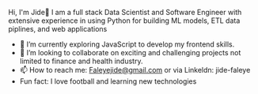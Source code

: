  Hi, I'm Jide👋
 I am a full stack Data Scientist and Software Engineer with extensive experience in using Python for building ML models, ETL data piplines, and web applications
- 🌱 I’m currently exploring JavaScript to develop my frontend skills.
- 💞️ I’m looking to collaborate on exciting and challenging projects not limited to finance and health industry.
- 📫 How to reach me:
Faleyejide@gmail.com or via Linkeldn: jide-faleye
- Fun fact: I love football and learning new technologies 
<!---
Faleye-jide/Faleye-jide is a ✨ special ✨ repository because its `README.md` (this file) appears on your GitHub profile.
You can click the Preview link to take a look at your changes.
--->
